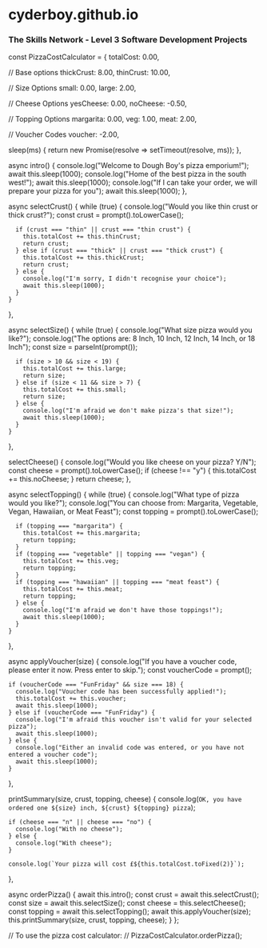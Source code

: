 # cyderboy.github.io
### The Skills Network - Level 3 Software Development Projects

const PizzaCostCalculator = {
  totalCost: 0.00,

  // Base options
  thickCrust: 8.00,
  thinCrust: 10.00,

  // Size Options
  small: 0.00,
  large: 2.00,

  // Cheese Options
  yesCheese: 0.00,
  noCheese: -0.50,

  // Topping Options
  margarita: 0.00,
  veg: 1.00,
  meat: 2.00,

  // Voucher Codes
  voucher: -2.00,

  sleep(ms) {
    return new Promise(resolve => setTimeout(resolve, ms));
  },

  async intro() {
    console.log("Welcome to Dough Boy's pizza emporium!");
    await this.sleep(1000);
    console.log("Home of the best pizza in the south west!");
    await this.sleep(1000);
    console.log("If I can take your order, we will prepare your pizza for you");
    await this.sleep(1000);
  },

  async selectCrust() {
    while (true) {
      console.log("Would you like thin crust or thick crust?");
      const crust = prompt().toLowerCase();

      if (crust === "thin" || crust === "thin crust") {
        this.totalCost += this.thinCrust;
        return crust;
      } else if (crust === "thick" || crust === "thick crust") {
        this.totalCost += this.thickCrust;
        return crust;
      } else {
        console.log("I'm sorry, I didn't recognise your choice");
        await this.sleep(1000);
      }
    }
  },

  async selectSize() {
    while (true) {
      console.log("What size pizza would you like?");
      console.log("The options are: 8 Inch, 10 Inch, 12 Inch, 14 Inch, or 18 Inch");
      const size = parseInt(prompt());

      if (size > 10 && size < 19) {
        this.totalCost += this.large;
        return size;
      } else if (size < 11 && size > 7) {
        this.totalCost += this.small;
        return size;
      } else {
        console.log("I'm afraid we don't make pizza's that size!");
        await this.sleep(1000);
      }
    }
  },

  selectCheese() {
    console.log("Would you like cheese on your pizza? Y/N");
    const cheese = prompt().toLowerCase();
    if (cheese !== "y") {
      this.totalCost += this.noCheese;
    }
    return cheese;
  },

  async selectTopping() {
    while (true) {
      console.log("What type of pizza would you like?");
      console.log("You can choose from: Margarita, Vegetable, Vegan, Hawaiian, or Meat Feast");
      const topping = prompt().toLowerCase();

      if (topping === "margarita") {
        this.totalCost += this.margarita;
        return topping;
      }
      if (topping === "vegetable" || topping === "vegan") {
        this.totalCost += this.veg;
        return topping;
      }
      if (topping === "hawaiian" || topping === "meat feast") {
        this.totalCost += this.meat;
        return topping;
      } else {
        console.log("I'm afraid we don't have those toppings!");
        await this.sleep(1000);
      }
    }
  },

  async applyVoucher(size) {
    console.log("If you have a voucher code, please enter it now. Press enter to skip.");
    const voucherCode = prompt();

    if (voucherCode === "FunFriday" && size === 18) {
      console.log("Voucher code has been successfully applied!");
      this.totalCost += this.voucher;
      await this.sleep(1000);
    } else if (voucherCode === "FunFriday") {
      console.log("I'm afraid this voucher isn't valid for your selected pizza");
      await this.sleep(1000);
    } else {
      console.log("Either an invalid code was entered, or you have not entered a voucher code");
      await this.sleep(1000);
    }
  },

  printSummary(size, crust, topping, cheese) {
    console.log(`OK, you have ordered one ${size} inch, ${crust} ${topping} pizza`);

    if (cheese === "n" || cheese === "no") {
      console.log("With no cheese");
    } else {
      console.log("With cheese");
    }

    console.log(`Your pizza will cost £${this.totalCost.toFixed(2)}`);
  },

  async orderPizza() {
    await this.intro();
    const crust = await this.selectCrust();
    const size = await this.selectSize();
    const cheese = this.selectCheese();
    const topping = await this.selectTopping();
    await this.applyVoucher(size);
    this.printSummary(size, crust, topping, cheese);
  }
};

// To use the pizza cost calculator:
// PizzaCostCalculator.orderPizza();
